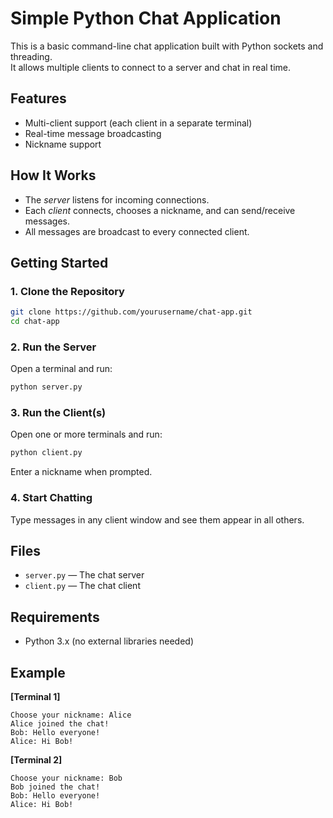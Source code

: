 # Simple Python Chat Application

This is a basic command-line chat application built with Python sockets and threading.  
It allows multiple clients to connect to a server and chat in real time.

## Features

- Multi-client support (each client in a separate terminal)
- Real-time message broadcasting
- Nickname support

## How It Works

- The *server* listens for incoming connections.
- Each *client* connects, chooses a nickname, and can send/receive messages.
- All messages are broadcast to every connected client.

## Getting Started

### 1. Clone the Repository

```sh
git clone https://github.com/yourusername/chat-app.git
cd chat-app
```

### 2. Run the Server

Open a terminal and run:

```sh
python server.py
```

### 3. Run the Client(s)

Open one or more terminals and run:

```sh
python client.py
```

Enter a nickname when prompted.

### 4. Start Chatting

Type messages in any client window and see them appear in all others.

## Files

- `server.py` — The chat server  
- `client.py` — The chat client

## Requirements

- Python 3.x (no external libraries needed)

## Example

**[Terminal 1]**
```
Choose your nickname: Alice
Alice joined the chat!
Bob: Hello everyone!
Alice: Hi Bob!
```

**[Terminal 2]**
```
Choose your nickname: Bob
Bob joined the chat!
Bob: Hello everyone!
Alice: Hi Bob!
```
